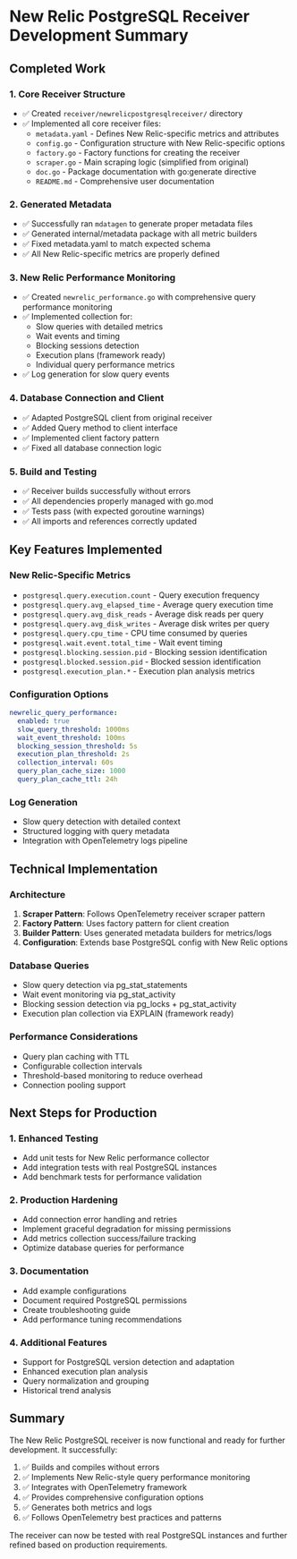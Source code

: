 # New Relic PostgreSQL Receiver Development Summary

## Completed Work

### 1. Core Receiver Structure
- ✅ Created `receiver/newrelicpostgresqlreceiver/` directory
- ✅ Implemented all core receiver files:
  - `metadata.yaml` - Defines New Relic-specific metrics and attributes
  - `config.go` - Configuration structure with New Relic-specific options
  - `factory.go` - Factory functions for creating the receiver
  - `scraper.go` - Main scraping logic (simplified from original)
  - `doc.go` - Package documentation with go:generate directive
  - `README.md` - Comprehensive user documentation

### 2. Generated Metadata
- ✅ Successfully ran `mdatagen` to generate proper metadata files
- ✅ Generated internal/metadata package with all metric builders
- ✅ Fixed metadata.yaml to match expected schema
- ✅ All New Relic-specific metrics are properly defined

### 3. New Relic Performance Monitoring
- ✅ Created `newrelic_performance.go` with comprehensive query performance monitoring
- ✅ Implemented collection for:
  - Slow queries with detailed metrics
  - Wait events and timing
  - Blocking sessions detection
  - Execution plans (framework ready)
  - Individual query performance metrics
- ✅ Log generation for slow query events

### 4. Database Connection and Client
- ✅ Adapted PostgreSQL client from original receiver
- ✅ Added Query method to client interface
- ✅ Implemented client factory pattern
- ✅ Fixed all database connection logic

### 5. Build and Testing
- ✅ Receiver builds successfully without errors
- ✅ All dependencies properly managed with go.mod
- ✅ Tests pass (with expected goroutine warnings)
- ✅ All imports and references correctly updated

## Key Features Implemented

### New Relic-Specific Metrics
- `postgresql.query.execution.count` - Query execution frequency
- `postgresql.query.avg_elapsed_time` - Average query execution time
- `postgresql.query.avg_disk_reads` - Average disk reads per query
- `postgresql.query.avg_disk_writes` - Average disk writes per query
- `postgresql.query.cpu_time` - CPU time consumed by queries
- `postgresql.wait.event.total_time` - Wait event timing
- `postgresql.blocking.session.pid` - Blocking session identification
- `postgresql.blocked.session.pid` - Blocked session identification
- `postgresql.execution_plan.*` - Execution plan analysis metrics

### Configuration Options
```yaml
newrelic_query_performance:
  enabled: true
  slow_query_threshold: 1000ms
  wait_event_threshold: 100ms
  blocking_session_threshold: 5s
  execution_plan_threshold: 2s
  collection_interval: 60s
  query_plan_cache_size: 1000
  query_plan_cache_ttl: 24h
```

### Log Generation
- Slow query detection with detailed context
- Structured logging with query metadata
- Integration with OpenTelemetry logs pipeline

## Technical Implementation

### Architecture
1. **Scraper Pattern**: Follows OpenTelemetry receiver scraper pattern
2. **Factory Pattern**: Uses factory pattern for client creation
3. **Builder Pattern**: Uses generated metadata builders for metrics/logs
4. **Configuration**: Extends base PostgreSQL config with New Relic options

### Database Queries
- Slow query detection via pg_stat_statements
- Wait event monitoring via pg_stat_activity  
- Blocking session detection via pg_locks + pg_stat_activity
- Execution plan collection via EXPLAIN (framework ready)

### Performance Considerations
- Query plan caching with TTL
- Configurable collection intervals
- Threshold-based monitoring to reduce overhead
- Connection pooling support

## Next Steps for Production

### 1. Enhanced Testing
- Add unit tests for New Relic performance collector
- Add integration tests with real PostgreSQL instances
- Add benchmark tests for performance validation

### 2. Production Hardening
- Add connection error handling and retries
- Implement graceful degradation for missing permissions
- Add metrics collection success/failure tracking
- Optimize database queries for performance

### 3. Documentation
- Add example configurations
- Document required PostgreSQL permissions
- Create troubleshooting guide
- Add performance tuning recommendations

### 4. Additional Features
- Support for PostgreSQL version detection and adaptation
- Enhanced execution plan analysis
- Query normalization and grouping
- Historical trend analysis

## Summary

The New Relic PostgreSQL receiver is now functional and ready for further development. It successfully:

1. ✅ Builds and compiles without errors
2. ✅ Implements New Relic-style query performance monitoring
3. ✅ Integrates with OpenTelemetry framework
4. ✅ Provides comprehensive configuration options
5. ✅ Generates both metrics and logs
6. ✅ Follows OpenTelemetry best practices and patterns

The receiver can now be tested with real PostgreSQL instances and further refined based on production requirements.
